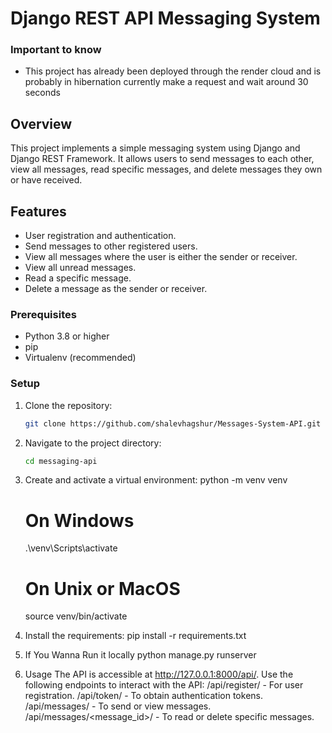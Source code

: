# Django REST API Messaging System

### Important to know 
- This project has already been deployed through the render cloud and is probably in hibernation currently make a request and wait around 30 seconds 

## Overview

This project implements a simple messaging system using Django and Django REST Framework. It allows users to send messages to each other, view all messages, read specific messages, and delete messages they own or have received.

## Features

- User registration and authentication.
- Send messages to other registered users.
- View all messages where the user is either the sender or receiver.
- View all unread messages.
- Read a specific message.
- Delete a message as the sender or receiver.


### Prerequisites

- Python 3.8 or higher
- pip
- Virtualenv (recommended)

### Setup

1. Clone the repository:
   ```bash
   git clone https://github.com/shalevhagshur/Messages-System-API.git

2. Navigate to the project directory:
    ```bash
    cd messaging-api

3. Create and activate a virtual environment:
    python -m venv venv

    # On Windows
    .\venv\Scripts\activate

    # On Unix or MacOS
    source venv/bin/activate

4. Install the requirements:
    pip install -r requirements.txt

5. If You Wanna Run it locally
    python manage.py runserver

6. Usage
The API is accessible at http://127.0.0.1:8000/api/.
Use the following endpoints to interact with the API:
/api/register/ - For user registration.
/api/token/ - To obtain authentication tokens.
/api/messages/ - To send or view messages.
/api/messages/<message_id>/ - To read or delete specific messages.